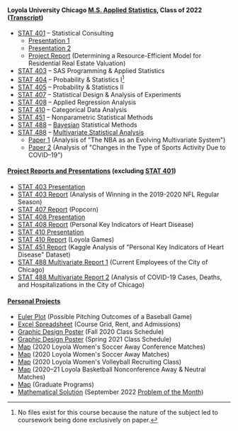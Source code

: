 #### Loyola University Chicago [M.S. Applied Statistics](https://catalog.luc.edu/graduate-professional/graduate-school/arts-sciences/mathematics-statistics/applied-statistics-ms/#curriculumtext), Class of 2022 ([Transcript](Graduate%20Transcript.pdf))
- [STAT 401](https://www.luc.edu/math/academics/courses/gradstat/stat495statisticalconsultingcapstone) – Statistical Consulting
  - [Presentation 1](STAT%20401%20–%20Statistical%20Consulting/Presentation%201%20(Loyola%20Games%20Version%202.0).pdf)
  - [Presentation 2](STAT%20401%20–%20Statistical%20Consulting/Presentation%202%20(Nonparametric%20Tests).pdf)
  - [Project Report](STAT%20401%20–%20Statistical%20Consulting/Project%20(Determining%20a%20Resource-Efficient%20Model%20for%20Residential%20Real%20Estate%20Valuation)/Project%20Report.pdf) (Determining a Resource-Efficient Model for Residential Real Estate Valuation)
- [STAT 403](https://www.luc.edu/math/academics/courses/stat403) – SAS Programming & Applied Statistics
- [STAT 404](https://www.luc.edu/math/academics/courses/gradstat/math/academics/courses/math404) – Probability & Statistics I[^1]
- [STAT 405](https://www.luc.edu/math/academics/courses/gradstat/math/academics/courses/math405) – Probability & Statistics II
- [STAT 407](https://www.luc.edu/math/academics/courses/stat407) – Statistical Design & Analysis of Experiments
- [STAT 408](https://www.luc.edu/math/academics/courses/stat408) – Applied Regression Analysis
- [STAT 410](https://www.luc.edu/math/academics/courses/stat410) – Categorical Data Analysis
- [STAT 451](https://www.luc.edu/math/academics/courses/gradstat/stat451appliednonparametricmethods) – Nonparametric Statistical Methods
- [STAT 488](https://www.luc.edu/math/academics/courses/stat488) – [Bayesian](http://gauss.math.luc.edu/info/courses/fall/2017/detail/#502-STAT488) Statistical Methods
- [STAT 488](https://www.luc.edu/math/academics/courses/stat488) – [Multivariate Statistical Analysis](http://gauss.math.luc.edu/info/courses/spring/2022/detail/#807-STAT488)
  - [Paper 1](STAT%20488%20–%20Multivariate%20Statistical%20Analysis/Paper%201%20(The%20NBA%20as%20an%20Evolving%20Multivariate%20System)/Paper%201.pdf) (Analysis of "The NBA as an Evolving Multivariate System")
  - [Paper 2](STAT%20488%20–%20Multivariate%20Statistical%20Analysis/Paper%202%20(Changes%20in%20the%20Type%20of%20Sports%20Activity%20Due%20to%20COVID-19)/Paper%202.pdf) (Analysis of "Changes in the Type of Sports Activity Due to COVID–19")
#### [Project Reports and Presentations](Project%20Reports%20and%20Presentations%20(excluding%20STAT%20401)) (excluding [STAT 401](STAT%20401%20–%20Statistical%20Consulting))
- [STAT 403 Presentation](Project%20Reports%20and%20Presentations%20(excluding%20STAT%20401)/STAT%20403%20Project%20(Analysis%20of%20Winning%20in%20the%202019–2020%20NFL%20Regular%20Season)/Presentation.pdf)
- [STAT 403 Report](Project%20Reports%20and%20Presentations%20(excluding%20STAT%20401)/STAT%20403%20Project%20(Analysis%20of%20Winning%20in%20the%202019–2020%20NFL%20Regular%20Season)/Report.pdf) (Analysis of Winning in the 2019-2020 NFL Regular Season)
- [STAT 407 Report](Project%20Reports%20and%20Presentations%20(excluding%20STAT%20401)/STAT%20407%20Report%20(Popcorn).pdf) (Popcorn)
- [STAT 408 Presentation](Project%20Reports%20and%20Presentations%20(excluding%20STAT%20401)/STAT%20408%20Project%20(Personal%20Key%20Indicators%20of%20Heart%20Disease)/Presentation.pdf)
- [STAT 408 Report](Project%20Reports%20and%20Presentations%20(excluding%20STAT%20401)/STAT%20408%20Project%20(Personal%20Key%20Indicators%20of%20Heart%20Disease)/Report.pdf) (Personal Key Indicators of Heart Disease)
- [STAT 410 Presentation](Project%20Reports%20and%20Presentations%20(excluding%20STAT%20401)/STAT%20410%20Project%20(Loyola%20Games)/Presentation.pdf)
- [STAT 410 Report](Project%20Reports%20and%20Presentations%20(excluding%20STAT%20401)/STAT%20410%20Project%20(Loyola%20Games)/Report.pdf) (Loyola Games)
- [STAT 451 Report](https://www.kaggle.com/code/charleshwang/stat-451-project) (Kaggle Analysis of "Personal Key Indicators of Heart Disease" Dataset)
- [STAT 488 Multivariate Report 1](Project%20Reports%20and%20Presentations%20(excluding%20STAT%20401)/STAT%20488%20Multivariate%20Project%201%20(Current%20Employees%20of%20the%20City%20of%20Chicago)/Report.pdf) (Current Employees of the City of Chicago)
- [STAT 488 Multivariate Report 2](Project%20Reports%20and%20Presentations%20(excluding%20STAT%20401)/STAT%20488%20Multivariate%20Project%202%20(Multivariate%20Analysis%20of%20COVID-19%20Cases%2C%20Deaths%2C%20and%20Hospitalizations%20in%20the%20City%20of%20Chicago)/Report.pdf) (Analysis of COVID-19 Cases, Deaths, and Hospitalizations in the City of Chicago)
#### [Personal Projects](Personal%20Projects)
- [Euler Plot](Personal%20Projects/Euler%20Plot%20(Baseball%20Pitching%20Outcomes).pdf) (Possible Pitching Outcomes of a Baseball Game)
- [Excel Spreadsheet](Personal%20Projects/Course%20Grid%2C%20Rent%2C%20and%20Admissions%20Spreadsheet.xlsx) (Course Grid, Rent, and Admissions)
- [Graphic Design Poster](Personal%20Projects/Graphic%20Design%20Poster%20(Fall%202020%20Class%20Schedule).pdf) (Fall 2020 Class Schedule)
- [Graphic Design Poster](Personal%20Projects/Graphic%20Design%20Poster%20(Spring%202021%20Class%20Schedule).pdf) (Spring 2021 Class Schedule)
- [Map](Personal%20Projects/Map%20(2020%20Loyola%20Women's%20Soccer%20Away%20Conference%20Matches).pdf) (2020 Loyola Women's Soccer Away Conference Matches)
- [Map](Personal%20Projects/Map%20(2020%20Loyola%20Women's%20Soccer%20Away%20Matches).pdf) (2020 Loyola Women's Soccer Away Matches)
- [Map](Personal%20Projects/Map%20(2020%20Loyola%20Women's%20Volleyball%20Recruiting%20Class).pdf) (2020 Loyola Women's Volleyball Recruiting Class)
- [Map](Personal%20Projects/Map%20(2020–21%20Loyola%20Basketball%20Nonconference%20Away%20%26%20Neutral%20Matches).pdf) (2020–21 Loyola Basketball Nonconference Away & Neutral Matches)
- [Map](Personal%20Projects/Map%20(Graduate%20Programs).pdf) (Graduate Programs)
- [Mathematical Solution](Personal%20Projects/Solution%20(September%202022%20Problem%20of%20the%20Month).pdf) (September 2022 [Problem of the Month](https://www.luc.edu/math/problemofthemonth))
[^1]: No files exist for this course because the nature of the subject led to coursework being done exclusively on paper.
